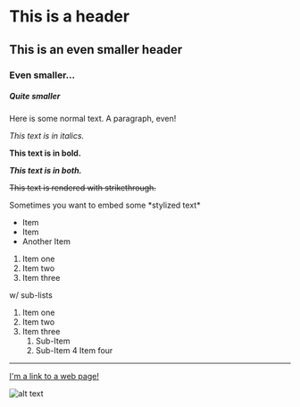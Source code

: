 # This is a header

## This is an even smaller header

### Even smaller...

##### Quite smaller

Here is some normal text. A paragraph, even!

_This text is in italics._

**This text is in bold.**

**_This text is in both._**

~~This text is rendered with strikethrough.~~

Sometimes you want to embed some \*stylized text\*

- Item
- Item
- Another Item

1. Item one
2. Item two
3. Item three

w/ sub-lists

1. Item one
2. Item two
3. Item three
    1. Sub-Item
    2. Sub-Item
4 Item four

---

[I'm a link to a web page!](http://www.google.com)

![alt text](https://i.imgur.com/81qyN1y.jpg)